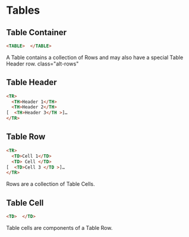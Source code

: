 # Tables

## Table Container
```html
<TABLE>  </TABLE>
```
A Table contains a collection of Rows and may also have a special Table Header row.
class="alt-rows"

## Table Header 
```html
<TR>
  <TH>Header 1</TH>
  <TH>Header 2</TH>
[  <TH>Header 3</TH >]…
</TR>
```

## Table Row
```html
<TR>
  <TD>Cell 1</TD>
  <TD> Cell </TD>
[  <TD>Cell 3 </TD >]…
</TR>
```
Rows are a collection of Table Cells.

## Table Cell
```html
<TD>  </TD>
```
Table cells are components of a Table Row.


